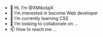 - 👋 Hi, I’m @XMikolajX
- 👀 I’m interested in become Web developer
- 🌱 I’m currently learning CSS
- 💞️ I’m looking to collaborate on ...
- 📫 How to reach me ...

<!---
XMikolajX/XMikolajX is a ✨ special ✨ repository because its `README.md` (this file) appears on your GitHub profile.
You can click the Preview link to take a look at your changes.
--->
